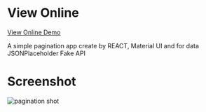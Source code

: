 # View Online
[View Online Demo](https://pagination-simple-app.vercel.app/)


A simple pagination app create by REACT, Material UI and for data JSONPlaceholder Fake API

# Screenshot
![pagination shot](https://github.com/fariidlotfi/pagination-simple-app/assets/138003177/c64823fb-f710-411f-916b-c34d2c7e3347)
